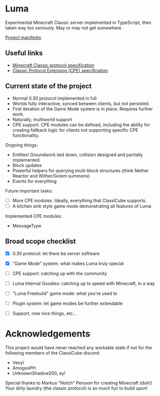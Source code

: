 # Luma
Experimental Minecraft Classic server implemented in TypeScript, then taken way too seriously. May or may not get somewhere.

[Project manifesto](MANIFESTO.md)

## Useful links

- [Minecraft Classic protocol specification](https://wiki.vg/Classic_Protocol)
- [Classic Protocol Extension (CPE) specification](https://wiki.vg/Classic_Protocol_Extension)

## Current state of the project
- Normal 0.30 protocol implemented in full
- Worlds fully interactive, synced between clients, but not persisted.
- First iteration of the Game Mode system is in place. Requires further work.
- Naturally, multiworld support
- CPE support. CPE modules can be defined, including the ability for creating fallback logic for clients not supporting specific CPE functionality.

Ongoing things:
- Entities! Groundwork laid down, collision designed and partially implemented.
- Block updates
- Powerful helpers for querying multi-block structures (think Nether Reactor and Wither/Golem summons)
- Events for everything

Future important tasks:
- [ ] More CPE modules. Ideally, everything that ClassiCube supports.
- [ ] A kitchen sink style game mode demonstrating all features of Luma

Implemented CPE modules:
- MessageType

## Broad scope checklist
- [x] 0.30 protocol: let there be server software
- [x] "Game Mode" system: what makes Luma truly special
- [ ] CPE support: catching up with the community
- [ ] Luma Internal Goodies: catching up to speed with Minecraft, in a way
- [ ] "Luma Freebuild" game mode: what you're used to
- [ ] Plugin system: let game modes be further extendable
- [ ] Support, new nice things, etc...


# Acknowledgements
This project would have never reached any workable state if not for the following members of the ClassiCube discord:
- Vexyl
- AmogusPH
- UnknownShadow200, ey!

Special thanks to Markus "Notch" Persson for creating Minecraft (duh!)
Your dirty laundry (the classic protocol) is so much fun to build upon!